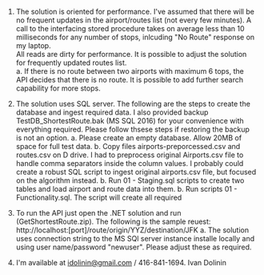 1. The solution is oriented for performance. I've assumed that there will be no frequent updates in the airport/routes list (not every few minutes).
A call to the interfacing stored procedure takes on average less than 10 milliseconds for any number of stops, inlcuding "No Route" response on my laptop.  
	All reads are dirty for performance. It is possible to adjust the solution for frequently updated routes list.  
	a. If there is no route between two airports with maximum 6 tops, the API decides that there is no route. 
		It is possible to add further search capability for more stops.

2. The solution uses SQL server. The following are the steps to create the database and ingest required data. 
		I also provided backup TestDB_ShortestRoute.bak (MS SQL 2016) for your convenience with everything required.
		Please follow thsese steps if restoring the backup is not an option.
	a. Please create an empty database. Allow 20MB of space for full test data.
	b. Copy files airports-preporcessed.csv and routes.csv on D drive. 
		I had to preprocess original Airports.csv file to handle comma separators inside the column values.
		I probably could create a robust SQL script to ingest original airports.csv file, but focused on the algorithm instead.
	b. Run 01 - Staging.sql scripts to create two tables and load airport and route data into them.
	b. Run scripts 01 - Functionality.sql. The script will create all required 

3. To run the API just open the .NET solution and run (GetShortestRoute.zip). The following is the sample reuest: http://localhost:[port]/route/origin/YYZ/destination/JFK
	a. The solution uses connection string to the MS SQl server instance installe locally and using user name/password "newuser". 
	Please adjust these as required.

4. I'm available at idolinin@gmail.com / 416-841-1694. Ivan Dolinin